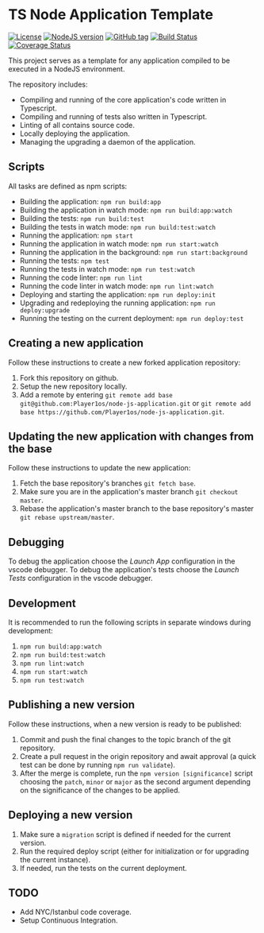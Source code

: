# TS Node Application Template

[![License](https://img.shields.io/github/license/Player1os/ts-node-application-template.svg)](https://github.com/Player1os/ts-node-application-template/blob/master/LICENSE)
[![NodeJS version](https://img.shields.io/badge/node%20version-v10.6.0-brightgreen.svg)](https://nodejs.org/dist/v10.6.0/)
[![GitHub tag](https://img.shields.io/github/tag/Player1os/ts-node-application-template.svg?label=version)](https://github.com/Player1os/ts-node-application-template/releases)
[![Build Status](https://travis-ci.org/Player1os/ts-node-application-template.svg?branch=master)](https://travis-ci.org/Player1os/ts-node-application-template)
[![Coverage Status](https://img.shields.io/coveralls/github/Player1os/ts-node-application-template.svg)](https://coveralls.io/github/Player1os/ts-node-application-template?branch=master)

This project serves as a template for any application compiled to be executed in a NodeJS environment.

The repository includes:

- Compiling and running of the core application's code written in Typescript.
- Compiling and running of tests also written in Typescript.
- Linting of all contains source code.
- Locally deploying the application.
- Managing the upgrading a daemon of the application.

## Scripts

All tasks are defined as npm scripts:

- Building the application: `npm run build:app`
- Building the application in watch mode: `npm run build:app:watch`
- Building the tests: `npm run build:test`
- Building the tests in watch mode: `npm run build:test:watch`
- Running the application: `npm start`
- Running the application in watch mode: `npm run start:watch`
- Running the application in the background: `npm run start:background`
- Running the tests: `npm test`
- Running the tests in watch mode: `npm run test:watch`
- Running the code linter: `npm run lint`
- Running the code linter in watch mode: `npm run lint:watch`
- Deploying and starting the application: `npm run deploy:init`
- Upgrading and redeploying the running application: `npm run deploy:upgrade`
- Running the testing on the current deployment: `npm run deploy:test`

## Creating a new application

Follow these instructions to create a new forked application repository:

1. Fork this repository on github.
2. Setup the new repository locally.
3. Add a remote by entering `git remote add base git@github.com:Player1os/node-js-application.git`
or `git remote add base https://github.com/Player1os/node-js-application.git`.

## Updating the new application with changes from the base

Follow these instructions to update the new application:

1. Fetch the base repository's branches `git fetch base`.
2. Make sure you are in the application's master branch `git checkout master`.
3. Rebase the application's master branch to the base repository's master `git rebase upstream/master`.

## Debugging

To debug the application choose the *Launch App* configuration in the vscode debugger.
To debug the application's tests choose the *Launch Tests* configuration in the vscode debugger.

## Development

It is recommended to run the following scripts in separate windows during development:

1. `npm run build:app:watch`
2. `npm run build:test:watch`
3. `npm run lint:watch`
4. `npm run start:watch`
5. `npm run test:watch`

## Publishing a new version

Follow these instructions, when a new version is ready to be published:

1. Commit and push the final changes to the topic branch of the git repository.
2. Create a pull request in the origin repository and await approval (a quick test can be done by running `npm run validate`).
3. After the merge is complete, run the `npm version [significance]` script choosing the `patch`, `minor` or `major` as the second argument depending on the significance of the changes to be applied.

## Deploying a new version

1. Make sure a `migration` script is defined if needed for the current version.
2. Run the required deploy script (either for initialization or for upgrading the current instance).
3. If needed, run the tests on the current deployment.

## TODO

- Add NYC/Istanbul code coverage.
- Setup Continuous Integration.
